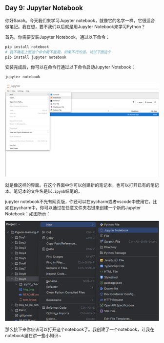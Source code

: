 ## Day 9: Jupyter Notebook

你好Sarah。今天我们来学习Jupyter notebook，就像它的名字一样，它很适合做笔记。我在想，要不我们以后就是用Jupyter Notebook来学习Python？

首先，你需要安装Jupyter Notebook，通过以下命令：

```bash
pip install notebook
# 我不确定上面这个命令能不能用，如果不行的话，试试下面这个
pip install jupyter notebook
```

安装完成后，你可以在命令行通过以下命令启动Jupyter Notebook：

```bash
jupyter notebook
```

![img.png](img.png)

就是像这样的界面。在这个界面中你可以创建新的笔记本，也可以打开已有的笔记本。笔记本的文件名是以`.ipynb`结尾的。

jupyter notebook不光有网页版，你还可以在pycharm或者vscode中使用它。比如在pycharm中，你可以通过在任意文件夹右键来创建一个新的Jupyter Notebook：如图所示：

![img_1.png](img_1.png)

那么接下来你应该可以打开这个notebook了。我创建了一个notebook，让我在notebook里在讲一些小知识~
